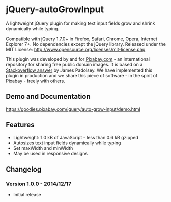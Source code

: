 jQuery-autoGrowInput
====================

A lightweight jQuery plugin for making text input fields grow and shrink dynamically while typing.

Compatible with jQuery 1.7.0+ in Firefox, Safari, Chrome, Opera, Internet Explorer 7+. No dependencies except the jQuery library.
Released under the MIT License: http://www.opensource.org/licenses/mit-license.php

This plugin was developed by and for [Pixabay.com](https://pixabay.com/) - an international repository for sharing free public domain images.
It is based on a [Stackoverflow answer](http://stackoverflow.com/questions/931207) by James Padolsey.
We have implemented this plugin in production and we share this piece of software - in the spirit of Pixabay - freely with others.

## Demo and Documentation

https://goodies.pixabay.com/jquery/auto-grow-input/demo.html

## Features

* Lightweight: 1.0 kB of JavaScript - less than 0.6 kB gzipped
* Autosizes text input fields dynamically while typing
* Set maxWidth and minWidth
* May be used in responsive designs

## Changelog

### Version 1.0.0 - 2014/12/17

* Initial release
